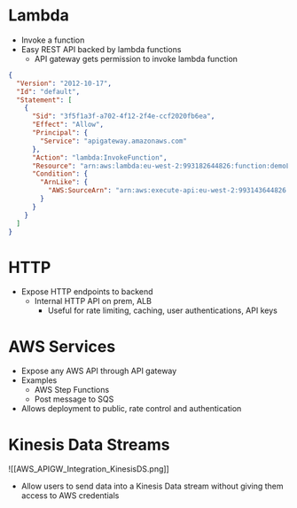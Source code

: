 # Lambda

- Invoke a function
- Easy REST API backed by lambda functions
	- API gateway gets permission to invoke lambda function

```JSON
{
  "Version": "2012-10-17",
  "Id": "default",
  "Statement": [
    {
      "Sid": "3f5f1a3f-a702-4f12-2f4e-ccf2020fb6ea",
      "Effect": "Allow",
      "Principal": {
        "Service": "apigateway.amazonaws.com"
      },
      "Action": "lambda:InvokeFunction",
      "Resource": "arn:aws:lambda:eu-west-2:993182644826:function:demoLambdaAPIGWProxyGet",
      "Condition": {
        "ArnLike": {
          "AWS:SourceArn": "arn:aws:execute-api:eu-west-2:993143644826:ysv04qwfa6/*/GET/"
        }
      }
    }
  ]
}
```

# HTTP

- Expose HTTP endpoints to backend
	- Internal HTTP API on prem, ALB
		- Useful for rate limiting, caching, user authentications, API keys

# AWS Services

- Expose any AWS API through API gateway
- Examples
	- AWS Step Functions
	- Post message to SQS
- Allows deployment to public, rate control and authentication

# Kinesis Data Streams

![[AWS_APIGW_Integration_KinesisDS.png]]

- Allow users to send data into a Kinesis Data stream without giving them access to AWS credentials
